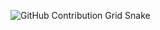 ![GitHub Contribution Grid Snake](https://github.com/xiaoleGun/xiaoleGun/raw/snake/github-contribution-grid-snake.svg#gh-light-mode-only)


